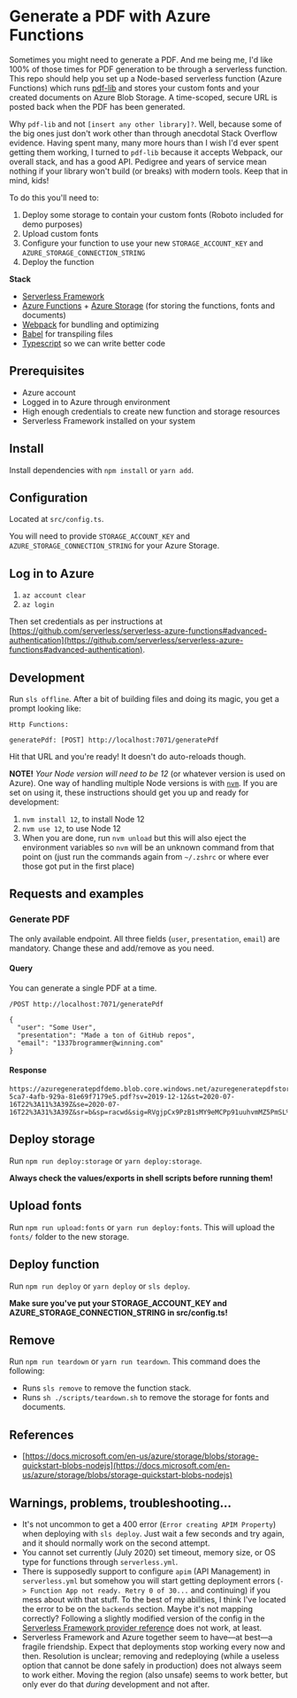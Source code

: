 # Generate a PDF with Azure Functions

Sometimes you might need to generate a PDF. And me being me, I'd like 100% of those times for PDF generation to be through a serverless function. This repo should help you set up a Node-based serverless function (Azure Functions) which runs [pdf-lib](https://github.com/Hopding/pdf-lib) and stores your custom fonts and your created documents on Azure Blob Storage. A time-scoped, secure URL is posted back when the PDF has been generated.

Why `pdf-lib` and not `[insert any other library]?`. Well, because some of the big ones just don't work other than through anecdotal Stack Overflow evidence. Having spent many, many more hours than I wish I'd ever spent getting them working, I turned to `pdf-lib` because it accepts Webpack, our overall stack, and has a good API. Pedigree and years of service mean nothing if your library won't build (or breaks) with modern tools. Keep that in mind, kids!

To do this you'll need to:

1. Deploy some storage to contain your custom fonts (Roboto included for demo purposes)
2. Upload custom fonts
3. Configure your function to use your new `STORAGE_ACCOUNT_KEY` and `AZURE_STORAGE_CONNECTION_STRING`
4. Deploy the function

**Stack**

- [Serverless Framework](https://www.serverless.com)
- [Azure Functions](https://azure.microsoft.com/en-us/services/functions/) + [Azure Storage](https://azure.microsoft.com/en-us/services/storage/) (for storing the functions, fonts and documents)
- [Webpack](https://webpack.js.org) for bundling and optimizing
- [Babel](https://babeljs.io) for transpiling files
- [Typescript](https://www.typescriptlang.org) so we can write better code

## Prerequisites

- Azure account
- Logged in to Azure through environment
- High enough credentials to create new function and storage resources
- Serverless Framework installed on your system

## Install

Install dependencies with `npm install` or `yarn add`.

## Configuration

Located at `src/config.ts`.

You will need to provide `STORAGE_ACCOUNT_KEY` and `AZURE_STORAGE_CONNECTION_STRING` for your Azure Storage.

## Log in to Azure

1. `az account clear`
2. `az login`

Then set credentials as per instructions at [https://github.com/serverless/serverless-azure-functions#advanced-authentication](https://github.com/serverless/serverless-azure-functions#advanced-authentication).

## Development

Run `sls offline`. After a bit of building files and doing its magic, you get a prompt looking like:

```
Http Functions:

generatePdf: [POST] http://localhost:7071/generatePdf
```

Hit that URL and you're ready! It doesn't do auto-reloads though.

**NOTE!**
_Your Node version will need to be 12_ (or whatever version is used on Azure). One way of handling multiple Node versions is with [`nvm`](https://github.com/nvm-sh/nvm). If you are set on using it, these instructions should get you up and ready for development:

1. `nvm install 12`, to install Node 12
2. `nvm use 12`, to use Node 12
3. When you are done, run `nvm unload` but this will also eject the environment variables so `nvm` will be an unknown command from that point on (just run the commands again from `~/.zshrc` or where ever those got put in the first place)

## Requests and examples

### Generate PDF

The only available endpoint. All three fields (`user`, `presentation`, `email`) are mandatory. Change these and add/remove as you need.

#### Query

You can generate a single PDF at a time.

```
/POST http://localhost:7071/generatePdf

{
  "user": "Some User",
  "presentation": "Made a ton of GitHub repos",
  "email": "1337brogrammer@winning.com"
}
```

#### Response

```
https://azuregeneratepdfdemo.blob.core.windows.net/azuregeneratepdfstorage/documents/59f7b2dd-5ca7-4afb-929a-81e69f7179e5.pdf?sv=2019-12-12&st=2020-07-16T22%3A11%3A39Z&se=2020-07-16T22%3A31%3A39Z&sr=b&sp=racwd&sig=RVgjpCx9PzB1sMY9eMCPp91uuhvmMZ5PmSL%2FKqqSgbU%3D
```

## Deploy storage

Run `npm run deploy:storage` or `yarn deploy:storage`.

**Always check the values/exports in shell scripts before running them!**

## Upload fonts

Run `npm run upload:fonts` or `yarn run deploy:fonts`. This will upload the `fonts/` folder to the new storage.

## Deploy function

Run `npm run deploy` or `yarn deploy` or `sls deploy`.

**Make sure you've put your STORAGE_ACCOUNT_KEY and AZURE_STORAGE_CONNECTION_STRING in src/config.ts!**

## Remove

Run `npm run teardown` or `yarn run teardown`. This command does the following:

- Runs `sls remove` to remove the function stack.
- Runs `sh ./scripts/teardown.sh` to remove the storage for fonts and documents.

## References

- [https://docs.microsoft.com/en-us/azure/storage/blobs/storage-quickstart-blobs-nodejs](https://docs.microsoft.com/en-us/azure/storage/blobs/storage-quickstart-blobs-nodejs)

## Warnings, problems, troubleshooting...

- It's not uncommon to get a 400 error (`Error creating APIM Property`) when deploying with `sls deploy`. Just wait a few seconds and try again, and it should normally work on the second attempt.
- You cannot set currently (July 2020) set timeout, memory size, or OS type for functions through `serverless.yml`.
- There is supposedly support to configure `apim` (API Management) in `serverless.yml` but somehow you will start getting deployment errors (`-> Function App not ready. Retry 0 of 30...` and continuing) if you mess about with that stuff. To the best of my abilities, I think I've located the error to be on the `backends` section. Maybe it's not mapping correctly? Following a slightly modified version of the config in the [Serverless Framework provider reference](https://www.serverless.com/framework/docs/providers/azure/guide/serverless.yml/) does not work, at least.
- Serverless Framework and Azure together seem to have—at best—a fragile friendship. Expect that deployments stop working every now and then. Resolution is unclear; removing and redeploying (while a useless option that cannot be done safely in production) does not always seem to work either. Moving the region (also unsafe) seems to work better, but only ever do that _during_ development and not after.
